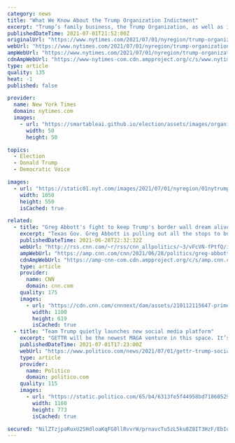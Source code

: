 ```yaml
---
category: news
title: "What We Know About the Trump Organization Indictment"
excerpt: "Trump’s family business, the Trump Organization, as well as its chief financial officer, Allen H. Weisselberg. The indictment, which marked a major turning point in the long-running investigation by the district attorney,"
publishedDateTime: 2021-07-01T21:52:00Z
originalUrl: "https://www.nytimes.com/2021/07/01/nyregion/trump-organization-indictment-explained.html"
webUrl: "https://www.nytimes.com/2021/07/01/nyregion/trump-organization-indictment-explained.html"
ampWebUrl: "https://www.nytimes.com/2021/07/01/nyregion/trump-organization-indictment-explained.amp.html"
cdnAmpWebUrl: "https://www-nytimes-com.cdn.ampproject.org/c/s/www.nytimes.com/2021/07/01/nyregion/trump-organization-indictment-explained.amp.html"
type: article
quality: 135
heat: -1
published: false

provider:
  name: New York Times
  domain: nytimes.com
  images:
    - url: "https://smartableai.github.io/election/assets/images/organizations/nytimes.com-50x50.jpg"
      width: 50
      height: 50

topics:
  - Election
  - Donald Trump
  - Democratic Voice

images:
  - url: "https://static01.nyt.com/images/2021/07/01/nyregion/01nytrump-wwk1/01nytrump-wwk1-facebookJumbo.jpg"
    width: 1050
    height: 550
    isCached: true

related:
  - title: "Greg Abbott's fight to keep Trump's border wall dream alive"
    excerpt: "Texas Gov. Greg Abbott is pulling out all the stops to build a border wall between his state and Mexico, and a new poll shows that his base is all for it. \n    \n"
    publishedDateTime: 2021-06-28T22:32:32Z
    webUrl: "http://rss.cnn.com/~r/rss/cnn_allpolitics/~3/vFcVN-fPtfQ/index.html"
    ampWebUrl: "https://amp.cnn.com/cnn/2021/06/28/politics/greg-abbott-texas-border-wall-trump-crowdfunding/index.html"
    cdnAmpWebUrl: "https://amp-cnn-com.cdn.ampproject.org/c/s/amp.cnn.com/cnn/2021/06/28/politics/greg-abbott-texas-border-wall-trump-crowdfunding/index.html"
    type: article
    provider:
      name: CNN
      domain: cnn.com
    quality: 175
    images:
      - url: "https://cdn.cnn.com/cnnnext/dam/assets/210112115647-primera-trump-super-tease.jpg"
        width: 1100
        height: 619
        isCached: true
  - title: "Team Trump quietly launches new social media platform"
    excerpt: "GETTR will be the newest MAGA venture in this space. It’s being led by Trump’s former spokesman, Jason Miller."
    publishedDateTime: 2021-07-01T17:23:00Z
    webUrl: "https://www.politico.com/news/2021/07/01/gettr-trump-social-media-platform-497606"
    type: article
    provider:
      name: Politico
      domain: politico.com
    quality: 115
    images:
      - url: "https://static.politico.com/65/b4/6313fe5f44958bd7186052968563/210601-gettr-773.jpg"
        width: 1160
        height: 773
        isCached: true

secured: "NilZTzjpaRuxU2SHdloaKqFG8llRvvrW/prnavcTu5zL5ku8Z8IT3HzF/EbIq57QsmWTzP0yyn4cQHLLqveP1NTRc5jhLJ8TKfd16uujbz41dhrStpllNDWhmlSvHeK6W9Eww39FlNYi3l3qUrZb65vMNCYw5Fcgj1Um1/i+kGJWNuyJtqz8ZbsixkQSTqA4Dd7h2xTMP9nGoQY8neawmFQDvqR2Dqh7H3L2x7hxQmR8REd8KVdWr5zvoQa+v7nTL/isu3vMhPWfpPhiR9AH9YLh2XDN9yhCYtKGTILoquSzdermeKX1Kw4DHBG7874g5NI8fthbbwsZCRSQHy+ACMqu8VkINP0dJNK3jkmupeg=;STIc5xHpb+a3/76LLMIKSA=="
---
```


